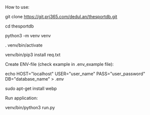 How to use:

git clone https://git.prj365.com/dedul.an/thesportdb.git

cd thesportdb

python3 -m venv venv

. venv/bin/activate

venv/bin/pip3 install req.txt

Create ENV-file (check example in .env_example file):

echo HOST="localhost" USER="user_name" PASS="user_password" DB="database_name" > .env

sudo apt-get install webp 

Run application:

venv/bin/python3 run.py
